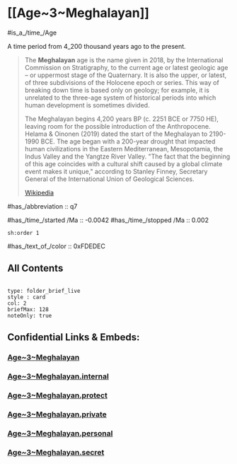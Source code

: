 ﻿# [[Age~3~Meghalayan]] 

#is_a_/time_/Age 

A time period from 4_200 thousand years ago to the present. 

> The **Meghalayan** age is the name given in 2018, by the International Commission on Stratigraphy, to the current age or latest geologic age – or uppermost stage of the Quaternary. It is also the upper, or latest, of three subdivisions of the Holocene epoch or series. This way of breaking down time is based only on geology; for example, it is unrelated to the three-age system of historical periods into which human development is sometimes divided.
>
> The Meghalayan begins 4,200 years BP (c. 2251 BCE or 7750 HE), leaving room for the possible introduction of the Anthropocene. Helama & Oinonen (2019) dated the start of the Meghalayan to 2190-1990 BCE. The age began with a 200-year drought that impacted human civilizations in the Eastern Mediterranean, Mesopotamia, the Indus Valley and the Yangtze River Valley. "The fact that the beginning of this age coincides with a cultural shift caused by a global climate event makes it unique," according to Stanley Finney, Secretary General of the International Union of Geological Sciences.
>
> [Wikipedia](https://en.wikipedia.org/wiki/Meghalayan)


#has_/abbreviation :: q7

#has_/time_/started /Ma :: -0.0042
#has_/time_/stopped /Ma :: 0.002 

    sh:order 1 

#has_/text_of_/color :: 0xFDEDEC

## All Contents

```folderv
```

```ccard
type: folder_brief_live
style : card
col: 2
briefMax: 128
noteOnly: true
```



## Confidential Links & Embeds: 

### [Age~3~Meghalayan](/_public/Time-Ages/geo~Eons/Eon~4~Phanerozoic/Era~3~Cenozoic/Period~3~Quaternary/Epoch~2~Holocene/Age~3~Meghalayan.md) 

### [Age~3~Meghalayan.internal](/_internal/Time-Ages/geo~Eons/Eon~4~Phanerozoic/Era~3~Cenozoic/Period~3~Quaternary/Epoch~2~Holocene/Age~3~Meghalayan.internal.md) 

### [Age~3~Meghalayan.protect](/_protect/Time-Ages/geo~Eons/Eon~4~Phanerozoic/Era~3~Cenozoic/Period~3~Quaternary/Epoch~2~Holocene/Age~3~Meghalayan.protect.md) 

### [Age~3~Meghalayan.private](/_private/Time-Ages/geo~Eons/Eon~4~Phanerozoic/Era~3~Cenozoic/Period~3~Quaternary/Epoch~2~Holocene/Age~3~Meghalayan.private.md) 

### [Age~3~Meghalayan.personal](/_personal/Time-Ages/geo~Eons/Eon~4~Phanerozoic/Era~3~Cenozoic/Period~3~Quaternary/Epoch~2~Holocene/Age~3~Meghalayan.personal.md) 

### [Age~3~Meghalayan.secret](/_secret/Time-Ages/geo~Eons/Eon~4~Phanerozoic/Era~3~Cenozoic/Period~3~Quaternary/Epoch~2~Holocene/Age~3~Meghalayan.secret.md) 

